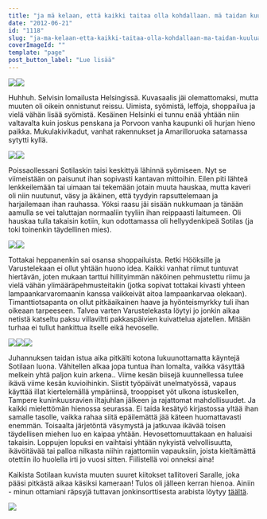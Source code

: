 ```yaml
---
title: "ja mä kelaan, että kaikki taitaa olla kohdallaan. mä taidan kuulua tänne."
date: "2012-06-21"
id: "1118"
slug: "ja-ma-kelaan-etta-kaikki-taitaa-olla-kohdallaan-ma-taidan-kuulua-tanne"
coverImageId: ""
template: "page"
post_button_label: "Lue lisää"
---
```


[![](/images/IMG_2346.png)](http://1.bp.blogspot.com/-UHuSKudlKZg/T-NxvSsUdOI/AAAAAAAAAxQ/F3EBcIrasiQ/s1600/IMG_2346.png)[![](/images/IMG_2419.png)](http://4.bp.blogspot.com/-NONwoQ0rTAQ/T-Nx0xkizLI/AAAAAAAAAxg/XT_lnDvBh5s/s1600/IMG_2419.png)

  
Huhhuh. Selvisin lomailusta Helsingissä. Kuvasaalis jäi olemattomaksi, mutta muuten oli oikein onnistunut reissu. Uimista, syömistä, leffoja, shoppailua ja vielä vähän lisää syömistä. Kesäinen Helsinki ei tunnu enää yhtään niin valtavalta kuin joskus penskana ja Porvoon vanha kaupunki oli hurjan hieno paikka. Mukulakivikadut, vanhat rakennukset ja Amarilloruoka satamassa sytytti kyllä.  
  

[![](/images/IMG_2574.png)](http://3.bp.blogspot.com/-LYVuAGXTaVw/T-NyBSxsVfI/AAAAAAAAAyA/9FFRLsqyXmE/s1600/IMG_2574.png)[![](/images/IMG_2598.png)](http://4.bp.blogspot.com/-725ucR4Fi6E/T-NyGgE5EiI/AAAAAAAAAyQ/ywyw5KOn8-Y/s1600/IMG_2598.png)

  
Poissaollessani Sotilaskin taisi keskittyä lähinnä syömiseen. Nyt se viimeistään on paisunut ihan sopivasti kantavan mittoihin. Eilen piti lähteä lenkkeilemään tai uimaan tai tekemään jotain muuta hauskaa, mutta kaveri oli niin nuutunut, väsy ja äkäinen, että tyydyin rapsuttelemaan ja harjailemaan ihan rauhassa. Yöksi raasu jäi sisään nukkumaan ja tänään aamulla se vei taluttajan normaaliin tyyliin ihan reippaasti laitumeen. Oli hauskaa tulla takaisin kotiin, kun odottamassa oli hellyydenkipeä Sotilas (ja toki toinenkin täydellinen mies).  
  

[![](/images/IMG_2433.png)](http://2.bp.blogspot.com/-D7m-ptib9uw/T-Nx4Ccw4gI/AAAAAAAAAxo/4OVCysF64-8/s1600/IMG_2433.png)[![](/images/IMG_2554.png)](http://4.bp.blogspot.com/-T_Eh-Xu3un8/T-Nx-489lOI/AAAAAAAAAx4/8a9UwX4xS30/s1600/IMG_2554.png)

  
Tottakai heppanenkin sai osansa shoppailuista. Retki Hööksille ja Varustelekaan ei ollut yhtään huono idea. Kaikki vanhat riimut tuntuvat hiertävän, joten mukaan tarttui hillityimmän näköinen pehmustettu riimu ja vielä vähän ylimääräpehmusteitakin (jotka sopivat tottakai kivasti yhteen lampaankarvaromaanin kanssa vaikkeivät aitoa lampaankarvaa olekaan). Timanttiotsapanta on ollut pitkäaikainen haave ja hyönteismyrkky tuli ihan oikeaan tarpeeseen. Talvea varten Varustelekasta löytyi jo jonkin aikaa netistä katseltu paksu villaviltti pakkaspäivien kuivattelua ajatellen. Mitään turhaa ei tullut hankittua itselle eikä hevoselle.  
  

[![](/images/IMG_2649.png)](http://1.bp.blogspot.com/-GSvinR-d2Ho/T-NyNYViCvI/AAAAAAAAAyc/C_qtvqds01c/s1600/IMG_2649.png)[![](/images/IMG_2520.png)](http://4.bp.blogspot.com/-6S7YbyJLPLw/T-Nx7hRrqHI/AAAAAAAAAxw/MT6P3SOfYCo/s1600/IMG_2520.png)[![](/images/IMG_2652.png)](http://2.bp.blogspot.com/-nQvGEkShn4E/T-NyQLD8iJI/AAAAAAAAAyk/uJdrYJIKyH0/s1600/IMG_2652.png)

  
Juhannuksen taidan istua aika pitkälti kotona lukuunottamatta käyntejä Sotilaan luona. Vähitellen alkaa jopa tuntua ihan lomalta, vaikka väsyttää melkein yhtä paljon kuin arkena.. Viime kesän biisejä kuunnellessa tulee ikävä viime kesän kuvioihinkin. Siistit työpäivät unelmatyössä, vapaus käyttää illat kiertelemällä ympäriinsä, trooppiset yöt ulkona istuskellen, Tampere kuninkuusravien iltajuhlan jälkeen ja rajattomat mahdollisuudet. Ja kaikki mielettömän hienossa seurassa. Ei taida kesätyö kirjastossa yltää ihan samalle tasolle, vaikka rahaa siitä epäilemättä jää käteen huomattavasti enemmän. Toisaalta järjetöntä väsymystä ja jatkuvaa ikävää toisen täydellisen miehen luo en kaipaa yhtään. Hevosettomuuttakaan en haluaisi takaisin. Loppujen lopuksi en vaihtaisi yhtään nykyistä velvollisuutta, ikävöitävää tai palloa nilkasta niihin rajattomiin vapauksiin, joista kieltämättä otettiin ilo huolella irti jo vuosi sitten. Fiilistellä voi onneksi aina!  
  

  

  

  
Kaikista Sotilaan kuvista muuten suuret kiitokset tallitoveri Saralle, joka pääsi pitkästä aikaa käsiksi kameraan! Tulos oli jälleen kerran hienoa. Ainiin - minun ottamiani räpsyjä tuttavan jonkinsorttisesta arabista löytyy [täältä](http://maisaw.otukset.fi/kuvat/2012/Tallit%20ja%20yksitt%C3%A4iset%20hevoset/Kiira/).  
  

[![](/images/trol.png)](http://3.bp.blogspot.com/-34BlJcztb3k/T-N2HNmv6pI/AAAAAAAAAzA/cPshIRacTo8/s1600/trol.png)
